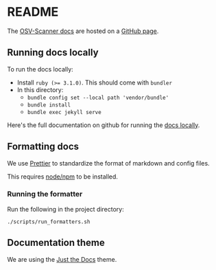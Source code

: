 # README

The [OSV-Scanner docs](https://google.github.io/osv-scanner) are hosted on a [GitHub page](https://pages.github.com/).

## Running docs locally

To run the docs locally:

- Install `ruby (>= 3.1.0)`. This should come with `bundler`
- In this directory:
  - `bundle config set --local path 'vendor/bundle'`
  - `bundle install`
  - `bundle exec jekyll serve`

Here's the full documentation on github for running the [docs locally].

[pre-requisites]: https://docs.github.com/en/pages/setting-up-a-github-pages-site-with-jekyll/testing-your-github-pages-site-locally-with-jekyll#prerequisites
[docs locally]: https://docs.github.com/en/pages/setting-up-a-github-pages-site-with-jekyll/testing-your-github-pages-site-locally-with-jekyll#building-your-site-locally

## Formatting docs

We use [Prettier](https://prettier.io/) to standardize the format of markdown and config files.

This requires [node/npm](https://docs.npmjs.com/downloading-and-installing-node-js-and-npm) to be installed.

### Running the formatter

Run the following in the project directory:

```shell
./scripts/run_formatters.sh
```

## Documentation theme

We are using the [Just the Docs](https://just-the-docs.github.io/just-the-docs/)
theme.

